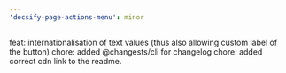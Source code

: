 ```yaml
---
'docsify-page-actions-menu': minor
---
```


feat: internationalisation of text values (thus also allowing custom label of the button)
chore: added @changests/cli for changelog
chore: added correct cdn link to the readme.
